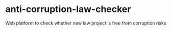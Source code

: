 # anti-corruption-law-checker
Web platform to check whether new law project is free from corruption risks
